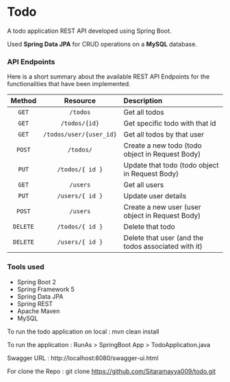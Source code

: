 # Todo
A todo application REST API developed using Spring Boot.

Used **Spring Data JPA** for CRUD operations on a **MySQL** database.

### API Endpoints
Here is a short summary about the available REST API Endpoints for the functionalities that have been implemented.

| <b>Method</b> |     <b>Resource</b>     |                  <b>Description</b>                 |
|:-------------:|:-----------------------:|:----------------------------------------------------|
|     `GET`     |         `/todos`        | Get all todos                                       |
|     `GET`     |      `/todos/{id}`      | Get specific todo with that id                      |
|     `GET`     | `/todos/user/{user_id}` | Get all todos by that user                          |
|     `POST`    |        `/todos/`        | Create a new todo (todo object in Request Body)     |
|     `PUT`     |     `/todos/{ id }`     | Update that todo (todo object in Request Body)      |
|     `GET`     |         `/users`        | Get all users                                       |
|     `PUT`     |     `/users/{ id }`     | Update user details                                 |
|     `POST`    |         `/users`        | Create a new user (user object in Request Body)     |
|    `DELETE`   |     `/todos/{ id }`     | Delete that todo                                    |
|    `DELETE`   |     `/users/{ id }`     | Delete that user (and the todos associated with it) |

### Tools used
- Spring Boot 2
- Spring Framework 5
- Spring Data JPA
- Spring REST
- Apache Maven
- MySQL

To run the todo application on local : mvn clean install

To run the application : RunAs > SpringBoot App > TodoApplication.java

Swagger URL : http://localhost:8080/swagger-ui.html

For clone the Repo : git clone https://github.com/Sitaramayya009/todo.git